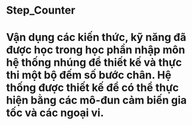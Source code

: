 # Step_Counter
# Vận dụng các kiến thức, kỹ năng đã được học trong học phần nhập môn hệ thống nhúng để thiết kế và thực thi một bộ đếm số bước chân. Hệ thống được thiết kế để có thể thực hiện bằng các mô-đun cảm biến gia tốc và các ngoại vi.
